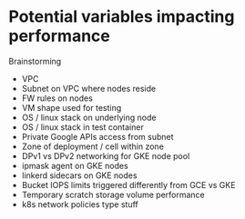# Potential variables impacting performance

Brainstorming

* VPC
* Subnet on VPC where nodes reside
* FW rules on nodes
* VM shape used for testing
* OS / linux stack on underlying node
* OS / linux stack in test container
* Private Google APIs access from subnet
* Zone of deployment / cell within zone
* DPv1 vs DPv2 networking for GKE node pool
* ipmask agent on GKE nodes
* linkerd sidecars on GKE nodes
* Bucket IOPS limits triggered differently from GCE vs GKE
* Temporary scratch storage volume performance
* k8s network policies type stuff 
